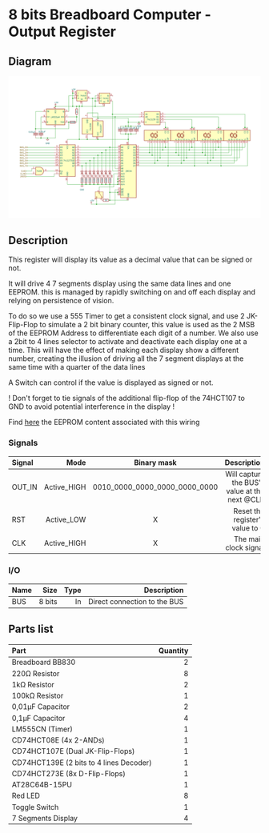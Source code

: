 # 8 bits Breadboard Computer - Output Register

## Diagram
<img src="schematics/output_register.png">

## Description
This register will display its value as a decimal value that can be signed or not.

It will drive 4 7 segments display using the same data lines and one EEPROM. this is managed by rapidly switching on and off each display and relying on persistence of vision.

To do so we use a 555 Timer to get a consistent clock signal, and use 2 JK-Flip-Flop to simulate a 2 bit binary counter, this value is used as the 2 MSB of the EEPROM Address to differentiate each digit of a number.
We also use a 2bit to 4 lines selector to activate and deactivate each display one at a time.
This will have the effect of making each display show a different number, creating the illusion of driving all the 7 segment displays at the same time with a quarter of the data lines 

A Switch can control if the value is displayed as signed or not.

! Don't forget to tie signals of the additional flip-flop of the 74HCT107 to GND to avoid potential interference in the display !

Find [here](../../dump/output_register_eeprom_dump.bin) the EEPROM content associated with this wiring

### Signals
| Signal |        Mode |          Binary mask          |                                   Description |
|:-------|------------:|:-----------------------------:|----------------------------------------------:|
| OUT_IN | Active_HIGH | 0010_0000_0000_0000_0000_0000 | Will capture the BUS's value at the next @CLK |
| RST    |  Active_LOW |               X               |               Reset the register's value to 0 |
| CLK    | Active_HIGH |               X               |                         The main clock signal |

### I/O
| Name |   Size |     Type |                  Description |
|:-----|-------:|---------:|-----------------------------:|
| BUS  | 8 bits |       In | Direct connection to the BUS |

## Parts list
| Part                                    | Quantity |
|:----------------------------------------|---------:|
| Breadboard BB830                        |        2 |
| 220Ω Resistor                           |        8 |
| 1kΩ Resistor                            |        2 |
| 100kΩ Resistor                          |        1 |
| 0,01µF Capacitor                        |        2 |
| 0,1µF Capacitor                         |        4 |
| LM555CN (Timer)                         |        1 |
| CD74HCT08E (4x 2-ANDs)                  |        1 |
| CD74HCT107E (Dual JK-Flip-Flops)        |        1 |
| CD74HCT139E (2 bits to 4 lines Decoder) |        1 |
| CD74HCT273E (8x D-Flip-Flops)           |        1 |
| AT28C64B-15PU                           |        1 |
| Red LED                                 |        8 |
| Toggle Switch                           |        1 |
| 7 Segments Display                      |        4 |
